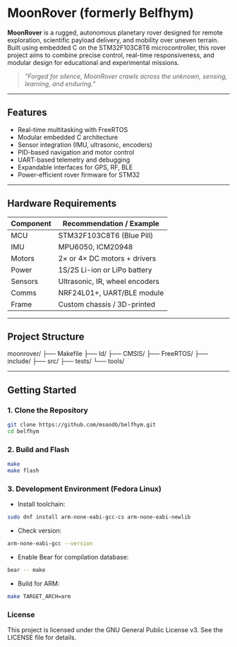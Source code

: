 # MoonRover (formerly Belfhym)

**MoonRover** is a rugged, autonomous planetary rover designed for remote exploration, scientific payload delivery, and mobility over uneven terrain. Built using embedded C on the STM32F103C8T6 microcontroller, this rover project aims to combine precise control, real-time responsiveness, and modular design for educational and experimental missions.

> *"Forged for silence, MoonRover crawls across the unknown, sensing, learning, and enduring."*

---

## Features

- Real-time multitasking with FreeRTOS  
- Modular embedded C architecture  
- Sensor integration (IMU, ultrasonic, encoders)  
- PID-based navigation and motor control  
- UART-based telemetry and debugging  
- Expandable interfaces for GPS, RF, BLE  
- Power-efficient rover firmware for STM32  

---

## Hardware Requirements

| Component       | Recommendation / Example       |
|----------------|---------------------------------|
| MCU            | STM32F103C8T6 (Blue Pill)       |
| IMU            | MPU6050, ICM20948                |
| Motors         | 2× or 4× DC motors + drivers     |
| Power          | 1S/2S Li-ion or LiPo battery     |
| Sensors        | Ultrasonic, IR, wheel encoders   |
| Comms          | NRF24L01+, UART/BLE module       |
| Frame          | Custom chassis / 3D-printed      |

---

## Project Structure
moonrover/
├── Makefile
├── ld/
├── CMSIS/
├── FreeRTOS/
├── include/
├── src/
├── tests/
└── tools/

---

## Getting Started

### 1. Clone the Repository

```bash
git clone https://github.com/msoodb/belfhym.git
cd belfhym
```

### 2. Build and Flash

```bash
make
make flash
```


### 3. Development Environment (Fedora Linux)

- Install toolchain:
```bash
sudo dnf install arm-none-eabi-gcc-cs arm-none-eabi-newlib
```

- Check version:
```bash
arm-none-eabi-gcc --version
```

- Enable Bear for compilation database:
```bash
bear -- make
```

- Build for ARM:
```bash
make TARGET_ARCH=arm
```

### License
This project is licensed under the GNU General Public License v3. See the LICENSE file for details.
